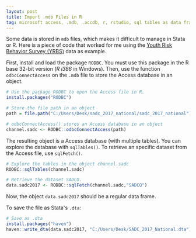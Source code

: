 ```yaml
---
layout: post
title: Import .mdb Files in R
tag: microsoft access, .mdb, .accdb, r, rstudio, sql tables as data frames, sql table r statistical software, RODBC.
---
```


Some data is stored in `mdb` files, which makes it difficult to manage in Stata or R. Here is a piece of code that worked for me using the [Youth Risk Behavior Survey (YRBS)](https://www.cdc.gov/healthyyouth/data/yrbs/data.htm) data as example.

First, install and load the package `RODBC`. You must use this package in the R base 32-bit version (*R i386* in Windows). Then, use the function `odbcConnectAccess` on the `.mdb` file to store the Access database in an object.

```r
# Use the package RODBC to open the Access file in R.
install.packages("RODBC")

# Store the file path in an object
path = file.path("C:/Users/Desk/sadc_2017_national/sadc_2017_national")

# odbcConnectAccess() stores an Access database in an object
channel.sadc <- RODBC::odbcConnectAccess(path)
```

The resulting object is a Access database (with multiple tables). You can explore the database with `sqlTables()`. To retrieve an specific dataset from the Access file, use `sqlFetch()`.

```r
# Explore the tables in the object channel.sadc
RODBC::sqlTables(channel.sadc)

# Retrieve the dataset SADCQ.
data.sadc2017 <- RODBC::sqlFetch(channel.sadc,"SADCQ")
```
Now, the object `data.sadc2017` should be a regular data frame.

To save the file as Stata's `.dta`:

```r
# Save as .dta
install.packages("haven")
haven::write_dta(data.sadc2017, "C:/Users/Desk/SADC_2017_National.dta")
```
